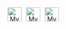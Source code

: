 <header align="center" style="display:flex; gap:10px;">
  <a href="https://www.instagram.com/rodrigo_roch.a/">
    <img src="https://i.ibb.co/1zNNhtn/insta-logo.png" alt="My Insta" height="32">
  </a>
  <a href="https://www.linkedin.com/in/f-rodrigo-rocha/">
    <img src="https://i.ibb.co/fN6SKs1/linkedin-logo.png" alt="My Linkedin" height="32">
  </a>
  <a href="https://wa.me/5588996850205">
    <img src="https://i.ibb.co/8ddxj3c/whatsapp-logo.png" alt="My Whatsapp" height="32">
  </a>
</header>
